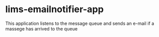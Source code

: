 lims-emailnotifier-app
================

This application listens to the message queue and sends an e-mail if a massege has arrived to the queue